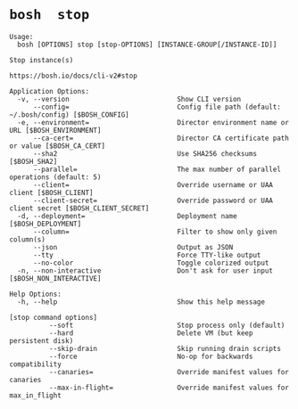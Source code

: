 # `bosh  stop `

    Usage:
      bosh [OPTIONS] stop [stop-OPTIONS] [INSTANCE-GROUP[/INSTANCE-ID]]
    
    Stop instance(s)
    
    https://bosh.io/docs/cli-v2#stop
    
    Application Options:
      -v, --version                           Show CLI version
          --config=                           Config file path (default: ~/.bosh/config) [$BOSH_CONFIG]
      -e, --environment=                      Director environment name or URL [$BOSH_ENVIRONMENT]
          --ca-cert=                          Director CA certificate path or value [$BOSH_CA_CERT]
          --sha2                              Use SHA256 checksums [$BOSH_SHA2]
          --parallel=                         The max number of parallel operations (default: 5)
          --client=                           Override username or UAA client [$BOSH_CLIENT]
          --client-secret=                    Override password or UAA client secret [$BOSH_CLIENT_SECRET]
      -d, --deployment=                       Deployment name [$BOSH_DEPLOYMENT]
          --column=                           Filter to show only given column(s)
          --json                              Output as JSON
          --tty                               Force TTY-like output
          --no-color                          Toggle colorized output
      -n, --non-interactive                   Don't ask for user input [$BOSH_NON_INTERACTIVE]
    
    Help Options:
      -h, --help                              Show this help message
    
    [stop command options]
              --soft                          Stop process only (default)
              --hard                          Delete VM (but keep persistent disk)
              --skip-drain                    Skip running drain scripts
              --force                         No-op for backwards compatibility
              --canaries=                     Override manifest values for canaries
              --max-in-flight=                Override manifest values for max_in_flight
